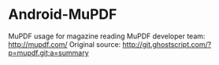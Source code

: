 Android-MuPDF
=============

MuPDF usage for magazine reading
MuPDF developer team: http://mupdf.com/
Original source: http://git.ghostscript.com/?p=mupdf.git;a=summary
